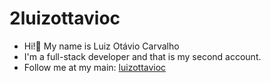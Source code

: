# 2luizottavioc
- Hi!👋 My name is Luiz Otávio Carvalho
- I'm a full-stack developer and that is my second account. 
- Follow me at my main: <a href="https://github.com/luizottavioc">luizottavioc</a>
